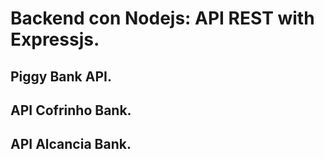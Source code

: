 # Backend con Nodejs: API REST with Expressjs.
## Piggy Bank API.
## API Cofrinho Bank.
## API Alcancia Bank.

